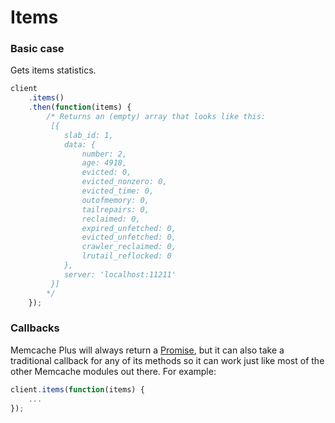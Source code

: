 # Items

### Basic case

Gets items statistics.

```javascript
client
    .items()
    .then(function(items) {
        /* Returns an (empty) array that looks like this:
         [{
            slab_id: 1,
            data: {
                number: 2,
                age: 4918,
                evicted: 0,
                evicted_nonzero: 0,
                evicted_time: 0,
                outofmemory: 0,
                tailrepairs: 0,
                reclaimed: 0,
                expired_unfetched: 0,
                evicted_unfetched: 0,
                crawler_reclaimed: 0,
                lrutail_reflocked: 0
            },
            server: 'localhost:11211'
         }]         
        */
    });
```

### Callbacks

Memcache Plus will always return a [Promise](https://www.promisejs.org), but it
can also take a traditional callback for any of its methods so it can work just
like most of the other Memcache modules out there. For example:

```javascript
client.items(function(items) {
    ...
});
```
